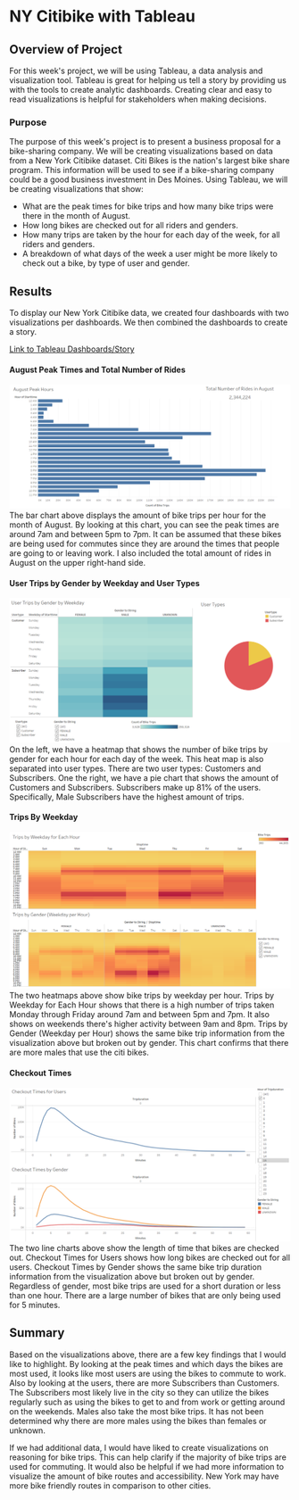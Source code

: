 # NY Citibike with Tableau

## Overview of Project
For this week's project, we will be using Tableau, a data analysis and visualization tool. Tableau is great for helping us tell a story by providing us with the tools to create analytic dashboards. Creating clear and easy to read visualizations is helpful for stakeholders when making decisions. 

### Purpose
The purpose of this week's project is to present a business proposal for a bike-sharing company. We will be creating visualizations based on data from a New York Citibike dataset. Citi Bikes is the nation's largest bike share program. This information will be used to see if a bike-sharing company could be a good business investment in Des Moines. Using Tableau, we will be creating visualizations that show:
- What are the peak times for bike trips and how many bike trips were there in the month of August.
- How long bikes are checked out for all riders and genders.
- How many trips are taken by the hour for each day of the week, for all riders and genders.
- A breakdown of what days of the week a user might be more likely to check out a bike, by type of user and gender.

## Results

To display our New York Citibike data, we created four dashboards with two visualizations per dashboards. We then combined the dashboards to create a story. 

[Link to Tableau Dashboards/Story](https://public.tableau.com/views/NYC-Citibike-Challenge_16279379182660/NYCCitibikeAnalysis?:language=en-US&:display_count=n&:origin=viz_share_link)

#### August Peak Times and Total Number of Rides
![AugustOverview](/Resources/AugustOverview.PNG)
The bar chart above displays the amount of bike trips per hour for the month of August. By looking at this chart, you can see the peak times are around 7am and between 5pm to 7pm. It can be assumed that these bikes are being used for commutes since they are around the times that people are going to or leaving work. I also included the total amount of rides in August on the upper right-hand side. 

#### User Trips by Gender by Weekday and User Types
![UserTypesbyGenderbyWeekday](/Resources/UserTypesbyGenderbyWeekday.PNG)
On the left, we have a heatmap that shows the number of bike trips by gender for each hour for each day of the week. This heat map is also separated into user types. There are two user types: Customers and Subscribers. One the right, we have a pie chart that shows the amount of Customers and Subscribers. Subscribers make up 81% of the users. Specifically, Male Subscribers have the highest amount of trips. 

#### Trips By Weekday 
![TripsByWeekday](/Resources/TripsByWeekday.PNG)
The two heatmaps above show bike trips by weekday per hour. Trips by Weekday for Each Hour shows that there is a high number of trips taken Monday through Friday around 7am and between 5pm and 7pm. It also shows on weekends there's higher activity between 9am and 8pm. Trips by Gender (Weekday per Hour) shows the same bike trip information from the visualization above but broken out by gender. This chart confirms that there are more males that use the citi bikes.

#### Checkout Times
![CheckoutTimes](/Resources/CheckoutTimes.PNG)
The two line charts above show the length of time that bikes are checked out. Checkout Times for Users shows how long bikes are checked out for all users. Checkout Times by Gender shows the same bike trip duration information from the visualization above but broken out by gender. Regardless of gender, most bike trips are used for a short duration or less than one hour. There are a large number of bikes that are only being used for 5 minutes.


## Summary
Based on the visualizations above, there are a few key findings that I would like to highlight. By looking at the peak times and which days the bikes are most used, it looks like most users are using the bikes to commute to work. Also by looking at the users, there are more Subscribers than Customers. The Subscribers most likely live in the city so they can utilize the bikes regularly such as using the bikes to get to and from work or getting around on the weekends. Males also take the most bike trips. It has not been determined why there are more males using the bikes than females or unknown.

If we had additional data, I would have liked to create visualizations on reasoning for bike trips. This can help clarify if the majority of bike trips are used for commuting. It would also be helpful if we had more information to visualize the amount of bike routes and accessibility. New York may have more bike friendly routes in comparison to other cities. 
